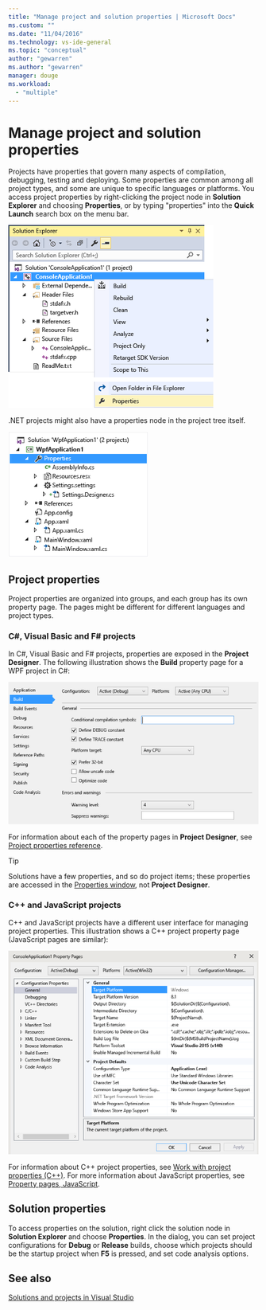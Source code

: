 ```yaml
---
title: "Manage project and solution properties | Microsoft Docs"
ms.custom: ""
ms.date: "11/04/2016"
ms.technology: vs-ide-general
ms.topic: "conceptual"
author: "gewarren"
ms.author: "gewarren"
manager: douge
ms.workload: 
  - "multiple"
---
```

# Manage project and solution properties

Projects have properties that govern many aspects of compilation, debugging, testing and deploying. Some properties are common among all project types, and some are unique to specific languages or platforms. You access project properties by right-clicking the project node in **Solution Explorer** and choosing **Properties**, or by typing "properties" into the **Quick Launch** search box on the menu bar.

![Project context menu](../ide/media/vs2015_proj_prop_menu.gif "vs2015_proj_prop_menu")

.NET projects might also have a properties node in the project tree itself.

![Properties node in Solution Explorer tree](../ide/media/vs2015_props_se.png "VS2015_Props_SE")

## Project properties

Project properties are organized into groups, and each group has its own property page. The pages might be different for different languages and project types.

### C#, Visual Basic and F# projects

In C#, Visual Basic and F# projects, properties are exposed in the **Project Designer**. The following illustration shows the **Build** property page for a WPF project in C#:

![Visual Studio Project Designer](../ide/media/vs2015_proppage_build.png "VS2015_PropPage_Build")

For information about each of the property pages in **Project Designer**, see [Project properties reference](../ide/reference/project-properties-reference.md).

> [!TIP]
> Solutions have a few properties, and so do project items; these properties are accessed in the [Properties window](../ide/reference/properties-window.md), not **Project Designer**.

### C++ and JavaScript projects

C++ and JavaScript projects have a different user interface for managing project properties. This illustration shows a C++ project property page (JavaScript pages are similar):

![Visual C&#43;&#43; project properties](../ide/media/vs2015_projprops_cpp.png "VS2015_ProjProps_cpp")

For information about C++ project properties, see [Work with project properties (C++)](/cpp/ide/working-with-project-properties). For more information about JavaScript properties, see [Property pages, JavaScript](../ide/reference/property-pages-javascript.md).

## Solution properties

To access properties on the solution, right click the solution node in **Solution Explorer** and choose **Properties**. In the dialog, you can set project configurations for **Debug** or **Release** builds, choose which projects should be the startup project when **F5** is pressed, and set code analysis options.

## See also

[Solutions and projects in Visual Studio](../ide/solutions-and-projects-in-visual-studio.md)

